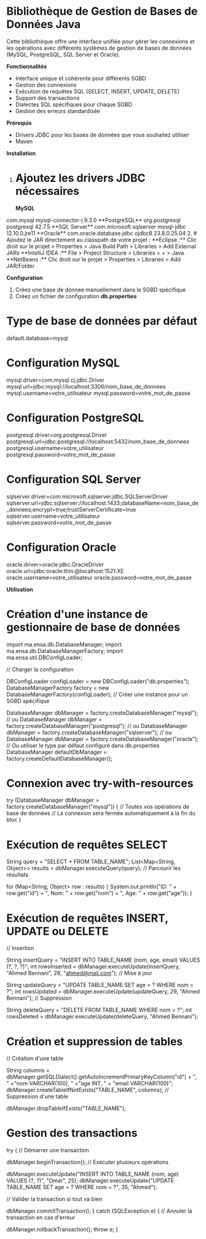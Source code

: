 # **Bibliothèque de Gestion de Bases de Données Java**
Cette bibliothèque offre une interface unifiée pour gérer les connexions et les opérations 
avec différents systèmes de gestion de bases de données (MySQL, PostgreSQL, SQL Server et Oracle).

**Fonctionnalités**
- Interface unique et cohérente pour différents SGBD
- Gestion des connexions
- Exécution de requêtes SQL (SELECT, INSERT, UPDATE, DELETE)
- Support des transactions
- Dialectes SQL spécifiques pour chaque SGBD
- Gestion des erreurs standardisée

**Prérequis**
- Drivers JDBC pour les bases de données que vous souhaitez utiliser
- Maven

**Installation**
1. # Ajoutez les drivers JDBC nécessaires
   **MySQL**
<dependency>
   <groupId>com.mysql</groupId>
   <artifactId>mysql-connector-j</artifactId>
   <version>9.3.0</version>
</dependency>
   **PostgreSQL**
<dependency>
   <groupId>org.postgresql</groupId>
   <artifactId>postgresql</artifactId>
   <version>42.7.5</version>
</dependency>
   **SQL Server**
<dependency>
   <groupId>com.microsoft.sqlserver</groupId>
   <artifactId>mssql-jdbc</artifactId>
   <version>12.10.0.jre11</version>
</dependency>
   **Oracle**
<dependency>
   <groupId>com.oracle.database.jdbc</groupId>
   <artifactId>ojdbc8</artifactId>
   <version>23.8.0.25.04</version>
</dependency>
2. # Ajoutez le JAR directement au classpath de votre projet :
**Eclipse :** Clic droit sur le projet > Properties > Java Build Path > Libraries > Add External JARs
**IntelliJ IDEA :** File > Project Structure > Libraries > + > Java
**NetBeans :** Clic droit sur le projet > Properties > Libraries > Add JAR/Folder

**Configuration**
1. Créez une base de donnee manuellement dans le SGBD spécifique
2. Créez un fichier de configuration **db.properties**

# Type de base de données par défaut
default.database=mysql

# Configuration MySQL
mysql.driver=com.mysql.cj.jdbc.Driver
mysql.url=jdbc:mysql://localhost:3306/nom_base_de_donnees
mysql.username=votre_utilisateur
mysql.password=votre_mot_de_passe

# Configuration PostgreSQL
postgresql.driver=org.postgresql.Driver
postgresql.url=jdbc:postgresql://localhost:5432/nom_base_de_donnees
postgresql.username=votre_utilisateur
postgresql.password=votre_mot_de_passe

# Configuration SQL Server
sqlserver.driver=com.microsoft.sqlserver.jdbc.SQLServerDriver
sqlserver.url=jdbc:sqlserver://localhost:1433;databaseName=nom_base_de_donnees;encrypt=true;trustServerCertificate=true
sqlserver.username=votre_utilisateur
sqlserver.password=votre_mot_de_passe

# Configuration Oracle
oracle.driver=oracle.jdbc.OracleDriver
oracle.url=jdbc:oracle:thin:@localhost:1521:XE
oracle.username=votre_utilisateur
oracle.password=votre_mot_de_passe

**Utilisation**
# Création d'une instance de gestionnaire de base de données
import ma.ensa.db.DatabaseManager;
import ma.ensa.db.DatabaseManagerFactory;
import ma.ensa.util.DBConfigLoader;

// Charger la configuration

DBConfigLoader configLoader = new DBConfigLoader("db.properties");
DatabaseManagerFactory factory = new DatabaseManagerFactory(configLoader);
// Créer une instance pour un SGBD spécifique

DatabaseManager dbManager = factory.createDatabaseManager("mysql");
// ou
DatabaseManager dbManager = factory.createDatabaseManager("postgresql");
// ou
DatabaseManager dbManager = factory.createDatabaseManager("sqlserver");
// ou
DatabaseManager dbManager = factory.createDatabaseManager("oracle");
// Ou utiliser le type par défaut configuré dans db.properties
DatabaseManager defaultDbManager = factory.createDefaultDatabaseManager();
# Connexion avec try-with-resources
try (DatabaseManager dbManager = factory.createDatabaseManager("mysql")) {
// Toutes vos opérations de base de données
// La connexion sera fermée automatiquement à la fin du bloc
}
# Exécution de requêtes SELECT
String query = "SELECT * FROM TABLE_NAME";
List<Map<String, Object>> results = dbManager.executeQuery(query);
// Parcourir les résultats

for (Map<String, Object> row : results) {
System.out.println("ID: " + row.get("id") +
", Nom: " + row.get("nom") +
", Age: " + row.get("age"));
}
# Exécution de requêtes INSERT, UPDATE ou DELETE
// Insertion

String insertQuery = "INSERT INTO TABLE_NAME (nom, age, email) VALUES (?, ?, ?)";
int rowsInserted = dbManager.executeUpdate(insertQuery, "Ahmed Bennani", 28, "ahmed@mail.com");
// Mise à jour

String updateQuery = "UPDATE TABLE_NAME SET age = ? WHERE nom = ?";
int rowsUpdated = dbManager.executeUpdate(updateQuery, 29, "Ahmed Bennani");
// Suppression

String deleteQuery = "DELETE FROM TABLE_NAME WHERE nom = ?";
int rowsDeleted = dbManager.executeUpdate(deleteQuery, "Ahmed Bennani");
# Création et suppression de tables
// Création d'une table

String columns = dbManager.getSQLDialect().getAutoIncrementPrimaryKeyColumn("id") + ", " +"nom VARCHAR(100), " +"age INT, " +
"email VARCHAR(100)";
dbManager.createTableIfNotExists("TABLE_NAME", columns);
// Suppression d'une table

dbManager.dropTableIfExists("TABLE_NAME");
# Gestion des transactions
try {
// Démarrer une transaction

dbManager.beginTransaction();
// Exécuter plusieurs opérations

dbManager.executeUpdate("INSERT INTO TABLE_NAME (nom, age) VALUES (?, ?)", "Omar", 25);
dbManager.executeUpdate("UPDATE TABLE_NAME SET age = ? WHERE nom = ?", 35, "Ahmed");

// Valider la transaction si tout va bien

dbManager.commitTransaction();
} catch (SQLException e) {
// Annuler la transaction en cas d'erreur

dbManager.rollbackTransaction();
throw e;
}



